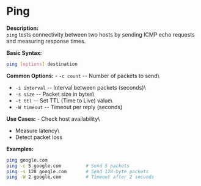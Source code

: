 # Ping

**Description:**\
`ping` tests connectivity between two hosts by sending ICMP echo
requests and measuring response times.

**Basic Syntax:**

``` bash
ping [options] destination
```

**Common Options:** - `-c count` -- Number of packets to send\
- `-i interval` -- Interval between packets (seconds)\
- `-s size` -- Packet size in bytes\
- `-t ttl` -- Set TTL (Time to Live) value\
- `-W timeout` -- Timeout per reply (seconds)

**Use Cases:** - Check host availability\
- Measure latency\
- Detect packet loss

**Examples:**

``` bash
ping google.com
ping -c 5 google.com         # Send 5 packets
ping -s 128 google.com       # Send 128-byte packets
ping -W 2 google.com         # Timeout after 2 seconds
```
